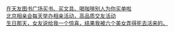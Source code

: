   
[在天友图书广场买书、买文具、喝咖啡别人为你买单啦](http://www.dianyue.me/archives/943/vodlpir13r11yiki/)  
[北京相亲会每天举办相亲活动，高品质交友活动](http://www.dianyue.me/archives/390/5bbn2mbq0vlj12s6/)  
[生日那天，女友说给我一个惊喜，结果我被六个美女弄得死去活来的。](http://www.dianyue.me/archives/692/wcxvhioi30mi6c3g/)